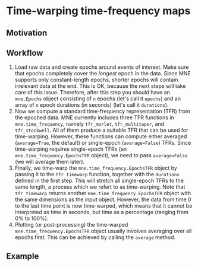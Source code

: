# Time-warping time-frequency maps
## Motivation

## Workflow
1. Load raw data and create epochs around events of interest. Make sure that epochs completely cover the *longest* epoch in the data. Since MNE supports only constant-length epochs, shorter epochs will contain irrelevant data at the end. This is OK, because the next steps will take care of this issue. Therefore, after this step you should have an `mne.Epochs` object consisting of `n` epochs (let's call it `epochs`) and an array of `n` epoch durations (in seconds) (let's call it `durations`).
2. Now we compute a standard time-frequency representation (TFR) from the epoched data. MNE currently includes three TFR functions in `mne.time_frequency`, namely `tfr_morlet`, `tfr_multitaper`, and `tfr_stockwell`. All of them produce a suitable TFR that can be used for time-warping. However, these functions can compute either averaged (`average=True`, the default) or single-epoch (`average=False`) TFRs. Since time-warping requires single-epoch TFRs (an `mne.time_frequency.EpochsTFR` object), we need to pass `average=False` (we will average them later).
3. Finally, we time-warp the `mne.time_frequency.EpochsTFR` object by passing it to the `tfr_timewarp` function, together with the `durations` defined in the first step. This will stretch all single-epoch TFRs to the same length, a process which we refert to as time-warping. Note that `tfr_timewarp` returns another `mne.time_frequency.EpochsTFR` object with the same dimensions as the input object. However, the data from time 0 to the last time point is now time-warped, which means that it cannot be interpreted as time in seconds, but time as a percentage (ranging from 0% to 100%).
4. Plotting (or post-processing) the time-warped `mne.time_frequency.EpochsTFR` object usually involves averaging over all epochs first. This can be achieved by calling the `average` method.

## Example

